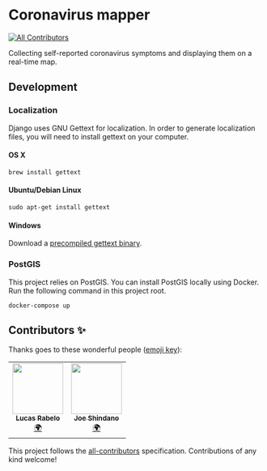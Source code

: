 # Coronavirus mapper
<!-- ALL-CONTRIBUTORS-BADGE:START - Do not remove or modify this section -->
[![All Contributors](https://img.shields.io/badge/all_contributors-2-orange.svg?style=flat-square)](#contributors-)
<!-- ALL-CONTRIBUTORS-BADGE:END -->
Collecting self-reported coronavirus symptoms and displaying them on a real-time map.

## Development

### Localization
Django uses GNU Gettext for localization. In order to generate localization files, you will need to install gettext on your computer.

#### OS X

```
brew install gettext
```

#### Ubuntu/Debian Linux

```
sudo apt-get install gettext
```

#### Windows
Download a [precompiled gettext binary](https://mlocati.github.io/articles/gettext-iconv-windows.html).

### PostGIS
This project relies on PostGIS. You can install PostGIS locally using Docker. Run the following command in this project root.

```
docker-compose up
```
## Contributors ✨

Thanks goes to these wonderful people ([emoji key](https://allcontributors.org/docs/en/emoji-key)):

<!-- ALL-CONTRIBUTORS-LIST:START - Do not remove or modify this section -->
<!-- prettier-ignore-start -->
<!-- markdownlint-disable -->
<table>
  <tr>
    <td align="center"><a href="https://sites.google.com/view/data-journalbr/p%C3%A1gina-inicial"><img src="https://avatars2.githubusercontent.com/u/50274278?v=4" width="100px;" alt=""/><br /><sub><b>Lucas Rabelo</b></sub></a><br /><a href="#translation-marreapato" title="Translation">🌍</a></td>
    <td align="center"><a href="https://joeshindano.com"><img src="https://avatars2.githubusercontent.com/u/25740484?v=4" width="100px;" alt=""/><br /><sub><b>Joe Shindano</b></sub></a><br /><a href="#translation-Joerockafella" title="Translation">🌍</a></td>
  </tr>
</table>

<!-- markdownlint-enable -->
<!-- prettier-ignore-end -->
<!-- ALL-CONTRIBUTORS-LIST:END -->

This project follows the [all-contributors](https://github.com/all-contributors/all-contributors) specification. Contributions of any kind welcome!